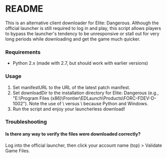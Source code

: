 # README #

This is an alternative client downloader for Elite: Dangerous.  Although the official launcher is still required to log in and play, this script allows players to bypass the launcher's tendency to be unresponsive or stall out for very long periods while downloading and get the game much quicker.

### Requirements ###

* Python 2.x (made with 2.7, but should work with earlier versions)

### Usage ###

1. Set manifestURL to the URL of the latest patch manifest.
2. Set downloadDir to the installation directory for Elite: Dangerous (e.g., "E:\\Program Files (x86)\\Frontier\\EDLaunch\\Products\\FORC-FDEV-D-1002").  Note the use of \\ versus \ because Python and Windows.
3. Run the script and enjoy your launcherless download!

### Troubleshooting ###
#### Is there any way to verify the files were downloaded correctly? ####
Log into the official launcher, then click your account name (top) > Validate Game Files.